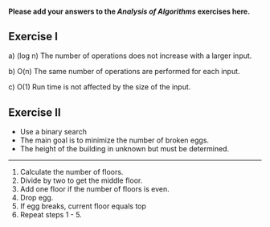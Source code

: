 #### Please add your answers to the ***Analysis of  Algorithms*** exercises here.

## Exercise I

a) (log n) The number of operations does not increase with a larger input. 

b) O(n) The same number of operations are performed for each input. 

c) O(1) Run time is not affected by the size of the input. 

## Exercise II
- Use a binary search
- The main goal is to minimize the number of broken eggs. 
- The height of the building in unknown but must be determined. 
---
1. Calculate the number of floors. 
2. Divide by two to get the middle floor. 
3. Add one floor if the number of floors is even. 
4. Drop egg.
5. If egg breaks, current floor equals top
6. Repeat steps 1 - 5.  

